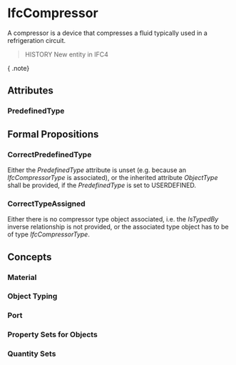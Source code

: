 # IfcCompressor

A compressor is a device that compresses a fluid typically used in a refrigeration circuit.

> HISTORY  New entity in IFC4

{ .note}
>

## Attributes

### PredefinedType


## Formal Propositions

### CorrectPredefinedType
Either the _PredefinedType_ attribute is unset (e.g. because an _IfcCompressorType_ is associated), or the inherited attribute _ObjectType_ shall be provided, if the _PredefinedType_ is set to USERDEFINED.

### CorrectTypeAssigned
Either there is no compressor type object associated, i.e. the _IsTypedBy_ inverse relationship is not provided, or the associated type object has to be of type _IfcCompressorType_.

## Concepts

### Material


### Object Typing


### Port


### Property Sets for Objects


### Quantity Sets


